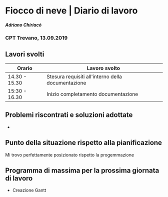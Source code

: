 

# Fiocco di neve | Diario di lavoro
##### Adriano Chiriacò
### CPT Trevano, 13.09.2019

## Lavori svolti


|Orario        |Lavoro svolto                 |
|--------------|---------------------------------------------------------|
|14.30 - 15.30 |Stesura requisiti all'interno della documentazione          |
|15:30 - 16.30 |Inizio completamento documentazione|


##  Problemi riscontrati e soluzioni adottate
-

##  Punto della situazione rispetto alla pianificazione
Mi trovo perfettamente posizionato rispetto la progemmazione

## Programma di massima per la prossima giornata di lavoro
- Creazione Gantt
